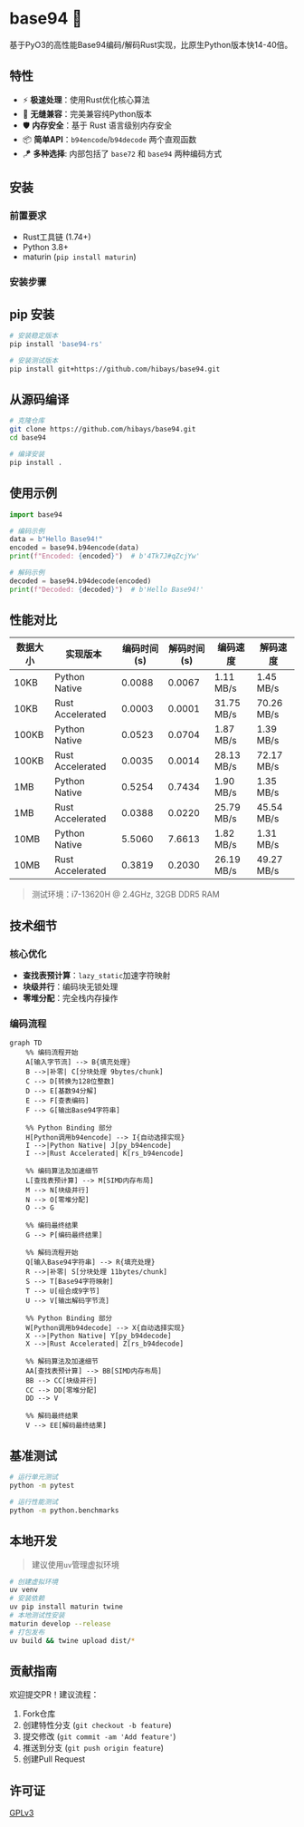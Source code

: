 # base94 🚀

基于PyO3的高性能Base94编码/解码Rust实现，比原生Python版本快14-40倍。

## 特性

- ⚡ **极速处理**：使用Rust优化核心算法
- 🔄 **无缝兼容**：完美兼容纯Python版本
- 🛡️ **内存安全**：基于 Rust 语言级别内存安全
- 📦 **简单API**：`b94encode`/`b94decode` 两个直观函数
- 🪁 **多种选择**: 内部包括了 `base72` 和 `base94` 两种编码方式

## 安装

### 前置要求

- Rust工具链 (1.74+)
- Python 3.8+
- maturin (`pip install maturin`)

### 安装步骤

## pip 安装

```bash
# 安装稳定版本
pip install 'base94-rs'

# 安装测试版本
pip install git+https://github.com/hibays/base94.git
```

## 从源码编译

```bash
# 克隆仓库
git clone https://github.com/hibays/base94.git
cd base94

# 编译安装
pip install .
```

## 使用示例

```python
import base94

# 编码示例
data = b"Hello Base94!"
encoded = base94.b94encode(data)
print(f"Encoded: {encoded}")  # b'4Tk7J#qZcjYw'

# 解码示例
decoded = base94.b94decode(encoded)
print(f"Decoded: {decoded}")  # b'Hello Base94!'
```

## 性能对比

| 数据大小 | 实现版本         | 编码时间 (s) | 解码时间 (s) | 编码速度   | 解码速度   |
|----------|------------------|--------------|--------------|------------|------------|
| 10KB     | Python Native    |       0.0088 |       0.0067 | 1.11 MB/s  | 1.45 MB/s  |
| 10KB     | Rust Accelerated |       0.0003 |       0.0001 | 31.75 MB/s | 70.26 MB/s |
| 100KB    | Python Native    |       0.0523 |       0.0704 | 1.87 MB/s  | 1.39 MB/s  |
| 100KB    | Rust Accelerated |       0.0035 |       0.0014 | 28.13 MB/s | 72.17 MB/s |
| 1MB      | Python Native    |       0.5254 |       0.7434 | 1.90 MB/s  | 1.35 MB/s  |
| 1MB      | Rust Accelerated |       0.0388 |       0.0220 | 25.79 MB/s | 45.54 MB/s |
| 10MB     | Python Native    |       5.5060 |       7.6613 | 1.82 MB/s  | 1.31 MB/s  |
| 10MB     | Rust Accelerated |       0.3819 |       0.2030 | 26.19 MB/s | 49.27 MB/s |

> 测试环境：i7-13620H @ 2.4GHz, 32GB DDR5 RAM

## 技术细节

### 核心优化

- **查找表预计算**：`lazy_static`加速字符映射
- **块级并行**：编码块无锁处理
- **零堆分配**：完全栈内存操作

### 编码流程

```mermaid
graph TD
    %% 编码流程开始
    A[输入字节流] --> B{填充处理}
    B -->|补零| C[分块处理 9bytes/chunk]
    C --> D[转换为128位整数]
    D --> E[基数94分解]
    E --> F[查表编码]
    F --> G[输出Base94字符串]

    %% Python Binding 部分
    H[Python调用b94encode] --> I{自动选择实现}
    I -->|Python Native| J[py_b94encode]
    I -->|Rust Accelerated| K[rs_b94encode]

    %% 编码算法及加速细节
    L[查找表预计算] --> M[SIMD内存布局]
    M --> N[块级并行]
    N --> O[零堆分配]
    O --> G

    %% 编码最终结果
    G --> P[编码最终结果]

    %% 解码流程开始
    Q[输入Base94字符串] --> R{填充处理}
    R -->|补零| S[分块处理 11bytes/chunk]
    S --> T[Base94字符映射]
    T --> U[组合成9字节]
    U --> V[输出解码字节流]

    %% Python Binding 部分
    W[Python调用b94decode] --> X{自动选择实现}
    X -->|Python Native| Y[py_b94decode]
    X -->|Rust Accelerated| Z[rs_b94decode]

    %% 解码算法及加速细节
    AA[查找表预计算] --> BB[SIMD内存布局]
    BB --> CC[块级并行]
    CC --> DD[零堆分配]
    DD --> V

    %% 解码最终结果
    V --> EE[解码最终结果]
```

## 基准测试

```bash
# 运行单元测试
python -m pytest

# 运行性能测试
python -m python.benchmarks
```

## 本地开发

> 建议使用`uv`管理虚拟环境

```bash
# 创建虚拟环境
uv venv
# 安装依赖
uv pip install maturin twine
# 本地测试性安装
maturin develop --release
# 打包发布
uv build && twine upload dist/*
```

## 贡献指南

欢迎提交PR！建议流程：

1. Fork仓库
2. 创建特性分支 (`git checkout -b feature`)
3. 提交修改 (`git commit -am 'Add feature'`)
4. 推送到分支 (`git push origin feature`)
5. 创建Pull Request

## 许可证

[GPLv3](LICENSE)
